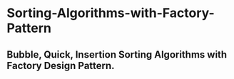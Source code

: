 ﻿# Sorting-Algorithms-with-Factory-Pattern
## Bubble, Quick, Insertion Sorting Algorithms with Factory Design Pattern.
